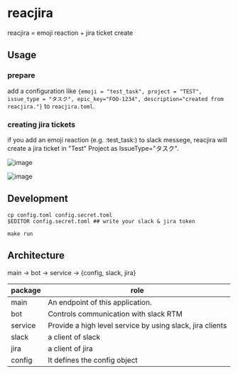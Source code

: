 # reacjira

reacjira = emoji reaction + jira ticket create

## Usage

### prepare

add a configuration like `{emoji = "test_task", project = "TEST", issue_type = "タスク", epic_key="FOO-1234", description="created from reacjira."}` to `reacjira.toml`.

### creating jira tickets

if you add an emoji reaction (e.g. :test_task:) to slack messege, reacjira will create a jira ticket in "Test" Project as IssueType="タスク".

![image](https://user-images.githubusercontent.com/1635885/111093000-0ff33200-857b-11eb-949b-357edda881d8.png)

![image](https://user-images.githubusercontent.com/1635885/111093007-14b7e600-857b-11eb-856f-2de92ee44c61.png)


## Development

```
cp config.toml config.secret.toml
$EDITOR config.secret.toml ## write your slack & jira token

make run
```


## Architecture

main -> bot -> service -> {config, slack, jira}

|package|role|
|---|---|
|main|An endpoint of this application.|
|bot|Controls communication with slack RTM|
|service|Provide a high level service by using slack, jira clients|
|slack|a client of slack|
|jira|a client of jira|
|config|It defines the config object|
